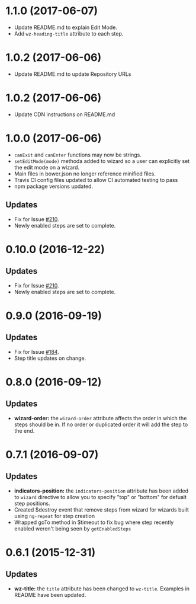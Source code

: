 <a name="1.1.0"></a>
# 1.1.0 (2017-06-07)

- Update README.md to explain Edit Mode.
- Add `wz-heading-title` attribute to each step.


<a name="1.0.2"></a>
# 1.0.2 (2017-06-06)

- Update README.md to update Repository URLs


<a name="1.0.1"></a>
# 1.0.2 (2017-06-06)

- Update CDN instructions on README.md


<a name="1.0.0"></a>
# 1.0.0 (2017-06-06)

- `canExit` and `canEnter` functions may now be strings.
- `setEditMode(mode)` methoda added to wizard so a user can explicitly set the edit mode on a wizard.
- Main files in bower.json no longer reference minified files.
- Travis CI config files updated to allow CI automated testing to pass
- npm package versions updated.

## Updates

- Fix for Issue [#210](https://github.com/angular-wizard/angular-wizard/issues/210).
- Newly enabled steps are set to complete.

<a name="0.10.0"></a>
# 0.10.0 (2016-12-22)

## Updates

- Fix for Issue [#210](https://github.com/angular-wizard/angular-wizard/issues/210).
- Newly enabled steps are set to complete.

<a name="0.9.0"></a>
# 0.9.0 (2016-09-19)

## Updates

- Fix for Issue [#184](https://github.com/angular-wizard/angular-wizard/issues/184).
- Step title updates on change.

<a name="0.8.0"></a>
# 0.8.0 (2016-09-12)

## Updates

- **wizard-order:** the `wizard-order` attribute affects the order in which the steps should be in. If no order or duplicated order it will add the step to the end.

<a name="0.7.1"></a>
# 0.7.1 (2016-09-07)

## Updates

- **indicators-position:** the `indicators-position` attribute has been added to `wizard` directive to allow you to specify "top" or "bottom" for defualt step positions.
- Created $destroy event that remove steps from wizard for wizards built using `ng-repeat` for step creation
- Wrapped goTo method in $timeout to fix bug where step recently enabled weren't being seen by `getEnabledSteps`

<a name="0.6.1"></a>
# 0.6.1 (2015-12-31)

## Updates

- **wz-title:** the `title` attribute has been changed to `wz-title`.  Examples in README have been updated.
